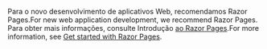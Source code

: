 <span data-ttu-id="6680e-101">Para o novo desenvolvimento de aplicativos Web, recomendamos Razor Pages.</span><span class="sxs-lookup"><span data-stu-id="6680e-101">For new web application development, we recommend Razor Pages.</span></span> <span data-ttu-id="6680e-102">Para obter mais informações, consulte Introdução [ao Razor Pages](/aspnet/core/tutorials/razor-pages/razor-pages-start).</span><span class="sxs-lookup"><span data-stu-id="6680e-102">For more information, see [Get started with Razor Pages](/aspnet/core/tutorials/razor-pages/razor-pages-start).</span></span>